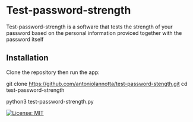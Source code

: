 # Test-password-strength
Test-password-strength is a software that tests the strength of your password based on the personal information proviced together with the password itself

## Installation

Clone the repository then run the app:

git clone https://github.com/antonioIannotta/test-password-stength.git
cd test-password-strength

python3 test-password-strength.py

[![License: MIT](https://img.shields.io/badge/License-MIT-yellow.svg)](https://opensource.org/licenses/MIT)

